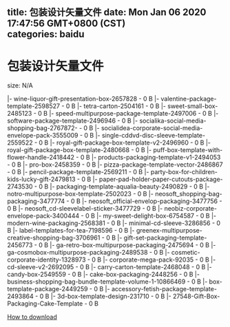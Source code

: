 
title: 包装设计矢量文件
date: Mon Jan 06 2020 17:47:56 GMT+0800 (CST)    
categories: baidu
---

# 包装设计矢量文件
size: N/A
 
 
|- wine-liquor-gift-presentation-box-2657828 - 0 B
|- valentine-package-template-2598527 - 0 B
|- tetra-carton-2504161 - 0 B
|- sweet-small-box-2485123 - 0 B
|- speed-multipurpose-package-template-2497006 - 0 B
|- software-package-template-2496946 - 0 B
|- socialika-social-media-shopping-bag-2767872- - 0 B
|- socialidea-corporate-social-media-envelope-pack-3555009 - 0 B
|- single-cddvd-disc-sleeve-template-2559522 - 0 B
|- royal-gift-package-box-template-v2-2496960 - 0 B
|- royal-gift-package-box-template-2480668 - 0 B
|- puff-box-template-with-flower-handle-2418442 - 0 B
|- products-packaging-template-v1-2494053 - 0 B
|- pro-box-2458359 - 0 B
|- pizza-package-template-vector-2486867 - 0 B
|- pencil-package-template-2569211 - 0 B
|- party-box-for-children-kids-lucky-gift-2479813 - 0 B
|- paper-pad-holder-paper-cutouts-package-2743530 - 0 B
|- packaging-template-aqualia-beauty-2490829 - 0 B
|- notro-multipurpose-box-template-2502023 - 0 B
|- neosoft_shopping-bag-packaging-3477774 - 0 B
|- neosoft_official-envelop-packaging-3477756 - 0 B
|- neosoft_cd-sleevelabel-sticker-3477729 - 0 B
|- neobiz-corporate-envelope-pack-3400444 - 0 B
|- my-sweet-delight-box-6754587 - 0 B
|- modern-wine-packaging-2568381 - 0 B
|- minimal-cd-sleeve-3286856 - 0 B
|- label-templates-for-tea-7198596 - 0 B
|- greenex-multipurpose-creative-shopping-bag-3706961 - 0 B
|- gift-set-packaging-template-2456773 - 0 B
|- ga-retro-box-multipurpose-packaging-2475694 - 0 B
|- ga-cosmobox-multipurpose-packaging-2489538 - 0 B
|- cosmetic-corporate-identity-1328973 - 0 B
|- corporate-mega-pack-92035 - 0 B
|- cd-sleeve-v2-2692095 - 0 B
|- carry-carton-template-2468048 - 0 B
|- candy-box-2549559 - 0 B
|- cake-box-packaging-2448256 - 0 B
|- business-shopping-bag-bundle-template-volume-1-10866469 - 0 B
|- box-template-package-2449259 - 0 B
|- accessory-fetish-package-template-2493864 - 0 B
|- 3d-box-template-design-231710 - 0 B
|- 27548-Gift-Box-Packaging-Cake-Template - 0 B

[How to download](https://bpcam.bemobtrk.com/go/2ceec3aa-1ca2-46d6-b9ff-aaa5c184517c?jno=730)